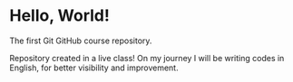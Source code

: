 # Hello, World!
 The first Git GitHub course repository.

Repository created in a live class!
On my journey I will be writing codes in English, for better visibility and improvement. 
